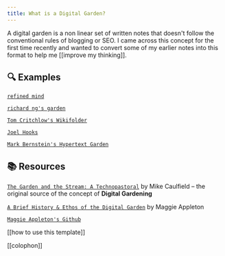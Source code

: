```yaml
---
title: What is a Digital Garden?
---
```


A digital garden is a non linear set of written notes that doesn't follow the conventional rules of blogging or SEO. I came across this concept for the first time recently and wanted to convert some of my earlier notes into this format to help me [[improve my thinking]].

## 🔍 Examples

[`refined mind`](https://refinedmind.co/)

[`richard ng's garden`](https://richard.ng/garden)

[`Tom Critchlow's Wikifolder`](https://tomcritchlow.com/wiki/)

[`Joel Hooks`](https://joelhooks.com/digital-garden)

[`Mark Bernstein's Hypertext Garden`](http://www.eastgate.com/garden/Enter.html)

## 📚 Resources

[`The Garden and the Stream: A Technopastoral`](https://hapgood.us/2015/10/17/the-garden-and-the-stream-a-technopastoral/) by Mike Caulfield – the original source of the concept of **Digital Gardening**

[`A Brief History & Ethos of the Digital Garden`](https://maggieappleton.com/garden-history) by Maggie Appleton

[`Maggie Appleton's Github`](https://github.com/MaggieAppleton/digital-gardeners)

[[how to use this template]]

[[colophon]]
